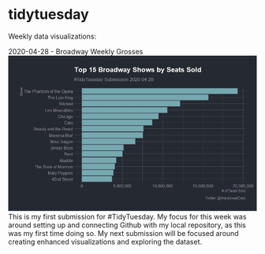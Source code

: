 # tidytuesday
Weekly data visualizations:

2020-04-28 - Broadway Weekly Grosses
![Top 15 Boradway Shows by Seats Sold](/2020-04-28/plot_broadway.png)
This is my first submission for #TidyTuesday. My focus for this week was around setting up and connecting Github with my local repository, as this was my first time doing so. My next submission will be focused around creating enhanced visualizations and exploring the dataset.
